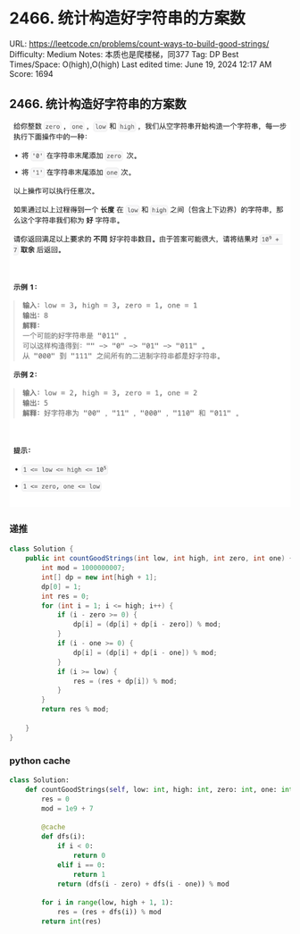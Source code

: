 # 2466. 统计构造好字符串的方案数

URL: https://leetcode.cn/problems/count-ways-to-build-good-strings/
Difficulty: Medium
Notes: 本质也是爬楼梯，同377
Tag: DP
Best Times/Space: O(high),O(high)
Last edited time: June 19, 2024 12:17 AM
Score: 1694

## 2466. 统计构造好字符串的方案数

![Untitled](image/2466%20%E7%BB%9F%E8%AE%A1%E6%9E%84%E9%80%A0%E5%A5%BD%E5%AD%97%E7%AC%A6%E4%B8%B2%E7%9A%84%E6%96%B9%E6%A1%88%E6%95%B0/a213706b-e6a8-4b12-8b12-5e745e75b4bc.png)

### 递推

```java
class Solution {
    public int countGoodStrings(int low, int high, int zero, int one) {
        int mod = 1000000007;
        int[] dp = new int[high + 1];
        dp[0] = 1;
        int res = 0;
        for (int i = 1; i <= high; i++) {
            if (i - zero >= 0) {
                dp[i] = (dp[i] + dp[i - zero]) % mod;
            }
            if (i - one >= 0) {
                dp[i] = (dp[i] + dp[i - one]) % mod;
            }
            if (i >= low) {
                res = (res + dp[i]) % mod;
            }
        }
        return res % mod;

    }
}
```

### python cache

```python
class Solution:
    def countGoodStrings(self, low: int, high: int, zero: int, one: int) -> int:
        res = 0
        mod = 1e9 + 7

        @cache
        def dfs(i):
            if i < 0:
                return 0
            elif i == 0:
                return 1
            return (dfs(i - zero) + dfs(i - one)) % mod

        for i in range(low, high + 1, 1):
            res = (res + dfs(i)) % mod
        return int(res)

```